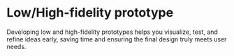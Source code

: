 # Low/High-fidelity prototype
Developing low and high-fidelity prototypes helps you visualize, test, and refine ideas early, saving time and ensuring the final design truly meets user needs.
